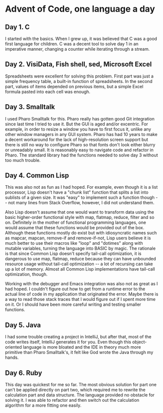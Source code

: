 # Advent of Code, one language a day

## Day 1. C

I started with the basics. When I grew up, it was believed that C was a good first language for children. C was a decent tool to solve day 1 in an imperative manner, changing a counter while iterating through a stream.

## Day 2. VisiData, Fish shell, sed, Microsoft Excel

Spreadsheets were excellent for solving this problem. First part was just a simple frequency table, a built-in function of spreadsheets. In the second part, values of items depended on previous items, but a simple Excel formula pasted into each cell was enough.

## Day 3. Smalltalk

I used Pharo Smalltalk for this. Pharo really has gotten good Git integration since last time I tried to use it. But the GUI is aged and/or excentric. For example, in order to resize a window you have to first focus it, unlike any other window managers in any GUI system. Pharo has had 10 years to make a decent workaround for the lack of high-resolution screen support but there is still no way to configure Pharo so that fonts don't look either blurry or unreadably small. It is reasonably easy to navigate code and refactor in Pharo. The standard library had the functions needed to solve day 3 without too much trouble.

## Day 4. Common Lisp

This was also not as fun as I had hoped. For example, even though it is a list processor, Lisp doesn't have a "chunk list" function that splits a list into sublists of a given size. It was "easy" to implement such a function though -- not many lines from Stack Overflow, however, I did not understand them.

Also Lisp doesn't assume that one would want to transform data using the basic higher-order functional style with map, flatmap, reduce, filter and so on. Definitely in the mother of functional programming languages, one would assume that these functions would be provided out of the box. Although these functions mostly do exist but with idiosyncratic names such as mapcar, mapcan, remove-if and remove-if-not, Lisp users believe it is much better to use their macros like "loop" and "dotimes" along with mutable variables, turning the language into BASIC by magic. The rationale is that since Common Lisp doesn't specify tail-call optimization, it is dangerous to use map, flatmap, reduce because they can have unbounded resource usage without tail-call optimization -- a lot of recursing can take up a lot of memory. Almost all Common Lisp implementations have tail-call optimization, though.

Working with the debugger and Emacs integration was also not as great as I had hoped. I couldn't figure out how to get from a runtime error to the actual line of code in my application that originated the error. Maybe there is a way to read those stack traces that I would figure out if I spent more time on it. Or I should have been more careful writing and testing smaller functions.

## Day 5. Java

I had some trouble creating a project in IntelliJ, but after that, most of the code writes itself, IntelliJ generates it for you. Even though this object-oriented language is more bloated and the IDE in theory much more primitive than Pharo Smalltalk's, it felt like God wrote the Java through my hands.

## Day 6. Ruby

This day was quickest for me so far. The most obvious solution for part one can't be applied directly on part two, which required me to rewrite the calculation part and data structure. The language provided no obstacle for solving it. I was able to refactor and then switch out the calculation algorithm for a more fitting one easily.
